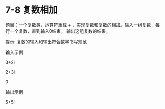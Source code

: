 # 7-8 复数相加
题目：一个复数类，运算符重载 + ，实现复数和复数的相加。输入一组复数，每行一个复数，直到输入0结束。 输出这组复数的结果。

提示: 复数的输入和输出符合数学书写规范

输入示例

3+2i

2+3i

0

输出示例

5+5i

